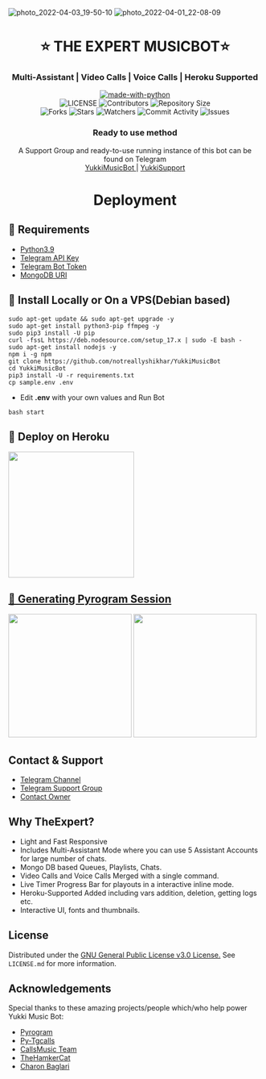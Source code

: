 ![photo_2022-04-03_19-50-10](https://user-images.githubusercontent.com/101985120/161437553-ded94eb0-41ef-4410-98a4-25d6108c7308.jpg)
![photo_2022-04-01_22-08-09](https://user-images.githubusercontent.com/101985120/161433076-9b1c0228-961b-4b38-b985-148eeb6161bc.jpg)
<h1 align= center><b>⭐️ THE EXPERT MUSICBOT⭐️</b></h1>
<h3 align = center> Multi-Assistant | Video Calls | Voice Calls | Heroku Supported</h3>

<p align="center">
<a href="https://python.org"><img src="http://forthebadge.com/images/badges/made-with-python.svg" alt="made-with-python"></a>
<br>
    <img src="https://img.shields.io/github/license/notreallyshikhar/MUSICALBOT-INVISIBLE?style=for-the-badge" alt="LICENSE">
    <img src="https://img.shields.io/github/contributors/MR-INVISIBLEBOY/MUSICALBOT-INVISIBLE?style=for-the-badge" alt="Contributors">
    <img src="https://img.shields.io/github/repo-size/MR-INVISIBLEBOY/MUSICALBOT-INVISIBLE?style=for-the-badge" alt="Repository Size"> <br>
    <img src="https://img.shields.io/github/forks/MR-INVISIBLEBOY/MUSICALBOT-INVISIBLE?style=for-the-badge" alt="Forks">
    <img src="https://img.shields.io/github/stars/MR-INVISIBLEBOY/MUSICALBOT-INVISIBLE?style=for-the-badge" alt="Stars">
    <img src="https://img.shields.io/github/watchers/MR-INVISIBLEBOY/MUSICALBOT-INVISIBLE?style=for-the-badge" alt="Watchers">
    <img src="https://img.shields.io/github/commit-activity/w/MR-INVISIBLEBOY/MUSICALBOT-INVISIBLE?style=for-the-badge" alt="Commit Activity">
    <img src="https://img.shields.io/github/issues/MR-INVISIBLEBOY/MUSICALBOT-INVISIBLE?style=for-the-badge" alt="Issues">
</p>

<h3 align="center">
    Ready to use method
</h3>

<p align="center">
    A Support Group and ready-to-use running instance of this bot can be found on Telegram <br>
    <a href="https://t.me/MR_INVISIBLE_OFFICIAL"> YukkiMusicBot </a> |
    <a href="https://t.me/MR_INVISIBLE_OFFICIAL"> YukkiSupport </a>
</p>
    
<h1 align="center">
   Deployment
</h1>

## 🔗 Requirements

- [Python3.9](https://www.python.org/downloads/release/python-390/)
- [Telegram API Key](https://docs.pyrogram.org/intro/setup#api-keys)
- [Telegram Bot Token](https://t.me/botfather)
- [MongoDB URI](https://telegra.ph/How-To-get-Mongodb-URI-04-06)


## 🔗 Install Locally or On a VPS(Debian based)

```console
sudo apt-get update && sudo apt-get upgrade -y
sudo apt-get install python3-pip ffmpeg -y
sudo pip3 install -U pip
curl -fssL https://deb.nodesource.com/setup_17.x | sudo -E bash -
sudo apt-get install nodejs -y
npm i -g npm
git clone https://github.com/notreallyshikhar/YukkiMusicBot
cd YukkiMusicBot
pip3 install -U -r requirements.txt
cp sample.env .env
```

- Edit <b>.env</b> with your own values and Run Bot

```console
bash start
```

## 🔗 Deploy on Heroku
<p>
<a href="https://heroku.com/deploy?template=https://github.com/MR-INVISIBLEBOY/MUSICALBOT-INVISIBLE"><img src="https://img.shields.io/badge/Deploy%20To%20Heroku-blueviolet?style=for-the-badge&logo=heroku" width="250""/</a>  </p>

## 🔗 Generating Pyrogram Session
<p>
<a href="https://replit.com/@AaravxD/PyroStringSession#main.py"><img src="https://img.shields.io/badge/Generate%20On%20Repl-blueviolet?style=for-the-badge&logo=appveyor" width="245""/></a>
<a href="https://t.me/YukkiStringBot"><img src="https://img.shields.io/badge/TG%20String%20Gen%20Bot-blueviolet?style=for-the-badge&logo=appveyor" width="245""/></a></p>

## Contact & Support


- [Telegram Channel](https://t.me/MR_INVISIBLE_OFFICIAL")
- [Telegram Support Group](https://t.me/Invisible_LegendBot)
- [Contact Owner](https://t.me/MR_INVISIBLE_OFFICIAL)

## Why TheExpert?
    
- Light and Fast Responsive
- Includes Multi-Assistant Mode where you can use 5 Assistant Accounts for large number of chats.
- Mongo DB based Queues, Playlists, Chats.
- Video Calls and Voice Calls Merged with a single command.
- Live Timer Progress Bar for playouts in a interactive inline mode.
- Heroku-Supported Added including vars addition, deletion, getting logs etc.
- Interactive UI, fonts and thumbnails.

## License

Distributed under the [GNU General Public License v3.0 License.](https://github.com/MR-INVISIBLEBOY/MUSICALBOT-INVISIBLE/main/LICENSE) See `LICENSE.md` for more information.

## Acknowledgements

Special thanks to these amazing projects/people which/who help power Yukki Music Bot:

- [Pyrogram](https://github.com/pyrogram/pyrogram)
- [Py-Tgcalls](https://github.com/pytgcalls/pytgcalls)
- [CallsMusic Team](https://github.com/Callsmusic)
- [TheHamkerCat](https://github.com/TheHamkerCat)
- [Charon Baglari](https://github.com/XCBv021)
